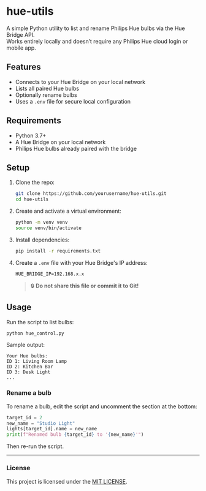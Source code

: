 # hue-utils

A simple Python utility to list and rename Philips Hue bulbs via the Hue Bridge API.  
Works entirely locally and doesn’t require any Philips Hue cloud login or mobile app.

## Features

- Connects to your Hue Bridge on your local network
- Lists all paired Hue bulbs
- Optionally rename bulbs
- Uses a `.env` file for secure local configuration

## Requirements

- Python 3.7+
- A Hue Bridge on your local network
- Philips Hue bulbs already paired with the bridge

## Setup

1. Clone the repo:

   ```bash
   git clone https://github.com/yourusername/hue-utils.git
   cd hue-utils
   ```

2. Create and activate a virtual environment:

   ```bash
   python -m venv venv
   source venv/bin/activate
   ```

3. Install dependencies:

   ```bash
   pip install -r requirements.txt
   ```

4. Create a `.env` file with your Hue Bridge's IP address:

   ```env
   HUE_BRIDGE_IP=192.168.x.x
   ```

   > 🔒 **Do not share this file or commit it to Git!**

## Usage

Run the script to list bulbs:

```bash
python hue_control.py
```

Sample output:

```
Your Hue bulbs:
ID 1: Living Room Lamp
ID 2: Kitchen Bar
ID 3: Desk Light
...
```

### Rename a bulb

To rename a bulb, edit the script and uncomment the section at the bottom:

```python
target_id = 2
new_name = "Studio Light"
lights[target_id].name = new_name
print(f"Renamed bulb {target_id} to '{new_name}'")
```

Then re-run the script.

---

### License
This project is licensed under the [MIT LICENSE](LICENSE).